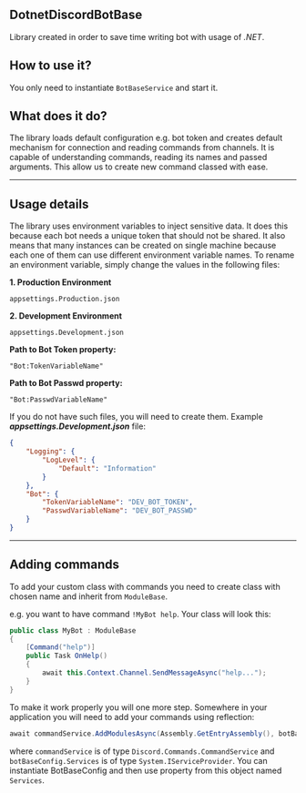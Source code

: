 ## DotnetDiscordBotBase
Library created in order to save time writing bot with usage of *.NET*.
## How to use it?
You only need to instantiate `BotBaseService` and start it.
## What does it do?
The library loads default configuration e.g. bot token and creates default mechanism for connection and reading commands from channels.
It is capable of understanding commands, reading its names and passed arguments.
This allow us to create new command classed with ease.

---
## Usage details
The library uses environment variables to inject sensitive data. It does this because each bot needs a unique token that should not be shared. It also means that many instances can be created on single machine because each one of them can use different environment variable names.
To rename an environment variable, simply change the values in the following files:

**1. Production Environment**

    appsettings.Production.json
**2. Development Environment**

    appsettings.Development.json
**Path to Bot Token property:**

    "Bot:TokenVariableName"
**Path to Bot Passwd property:**

    "Bot:PasswdVariableName"
If you do not have such files, you will need to create them.
Example ***appsettings.Development.json*** file:
```json
{
    "Logging": {
        "LogLevel": {
            "Default": "Information"
        }
    },
    "Bot": {
        "TokenVariableName": "DEV_BOT_TOKEN",
        "PasswdVariableName": "DEV_BOT_PASSWD"
    }
}
```
---

## Adding commands
To add your custom class with commands you need to create class with chosen name and inherit from `ModuleBase`.

e.g. you want to have command `!MyBot help`. Your class will look this:

```csharp
public class MyBot : ModuleBase
{
    [Command("help")]
    public Task OnHelp()
    {
        await this.Context.Channel.SendMessageAsync("help...");
    }
}
```

To make it work properly you will one more step. Somewhere in your application you will need to add your commands using reflection:
```csharp
await commandService.AddModulesAsync(Assembly.GetEntryAssembly(), botBaseConfig.Services);
```
where
`commandService` is of type `Discord.Commands.CommandService` and `botBaseConfig.Services` is of type `System.IServiceProvider`. You can instantiate BotBaseConfig and then use property from this object named `Services`.